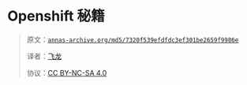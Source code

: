 # Openshift 秘籍

> 原文：[`annas-archive.org/md5/7320f539efdfdc3ef301be2659f9986e`](https://annas-archive.org/md5/7320f539efdfdc3ef301be2659f9986e)
> 
> 译者：[飞龙](https://github.com/wizardforcel)
> 
> 协议：[CC BY-NC-SA 4.0](http://creativecommons.org/licenses/by-nc-sa/4.0/)